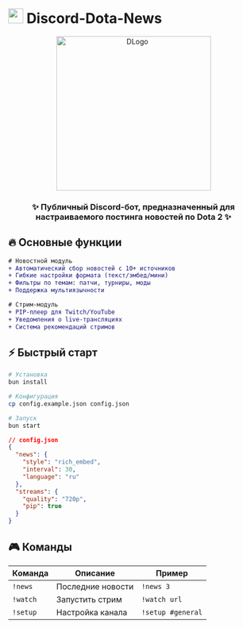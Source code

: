# <img src="https://i.imgur.com/J4h8NOO.png" width="30" height="30"> Discord-Dota-News

<p align="center">
  <img src="https://i.postimg.cc/QCzrwdmn/Group-10.png" width="311" alt="DLogo">
</p>

<h3 align="center">✨ Публичный Discord-бот, предназначенный для настраиваемого постинга новостей по Dota 2 ✨</h3>

## 🔥 Основные функции

```diff
# Новостной модуль
+ Автоматический сбор новостей с 10+ источников
+ Гибкие настройки формата (текст/эмбед/мини)
+ Фильтры по темам: патчи, турниры, моды
+ Поддержка мультиязычности

# Стрим-модуль
+ PIP-плеер для Twitch/YouTube
+ Уведомления о live-трансляциях
+ Система рекомендаций стримов
```

## ⚡️ Быстрый старт

```bash
# Установка
bun install

# Конфигурация
cp config.example.json config.json

# Запуск
bun start
```

```json
// config.json
{
  "news": {
    "style": "rich_embed",
    "interval": 30,
    "language": "ru"
  },
  "streams": {
    "quality": "720p",
    "pip": true
  }
}
```

## 🎮 Команды

| Команда       | Описание                  | Пример               |
|--------------|--------------------------|----------------------|
| `!news`      | Последние новости        | `!news 3`           |
| `!watch`     | Запустить стрим          | `!watch url`        |
| `!setup`     | Настройка канала         | `!setup #general`   |
